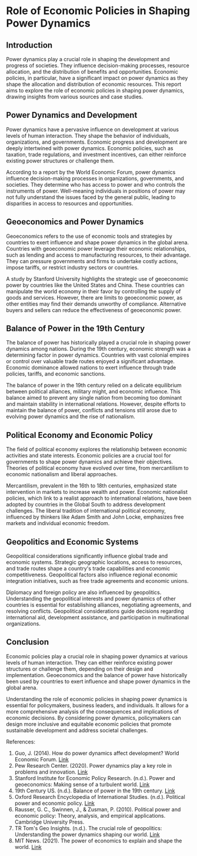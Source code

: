 # Role of Economic Policies in Shaping Power Dynamics

## Introduction

Power dynamics play a crucial role in shaping the development and progress of societies. They influence decision-making processes, resource allocation, and the distribution of benefits and opportunities. Economic policies, in particular, have a significant impact on power dynamics as they shape the allocation and distribution of economic resources. This report aims to explore the role of economic policies in shaping power dynamics, drawing insights from various sources and case studies.

## Power Dynamics and Development

Power dynamics have a pervasive influence on development at various levels of human interaction. They shape the behavior of individuals, organizations, and governments. Economic progress and development are deeply intertwined with power dynamics. Economic policies, such as taxation, trade regulations, and investment incentives, can either reinforce existing power structures or challenge them.

According to a report by the World Economic Forum, power dynamics influence decision-making processes in organizations, governments, and societies. They determine who has access to power and who controls the instruments of power. Well-meaning individuals in positions of power may not fully understand the issues faced by the general public, leading to disparities in access to resources and opportunities.

## Geoeconomics and Power Dynamics

Geoeconomics refers to the use of economic tools and strategies by countries to exert influence and shape power dynamics in the global arena. Countries with geoeconomic power leverage their economic relationships, such as lending and access to manufacturing resources, to their advantage. They can pressure governments and firms to undertake costly actions, impose tariffs, or restrict industry sectors or countries.

A study by Stanford University highlights the strategic use of geoeconomic power by countries like the United States and China. These countries can manipulate the world economy in their favor by controlling the supply of goods and services. However, there are limits to geoeconomic power, as other entities may find their demands unworthy of compliance. Alternative buyers and sellers can reduce the effectiveness of geoeconomic power.

## Balance of Power in the 19th Century

The balance of power has historically played a crucial role in shaping power dynamics among nations. During the 19th century, economic strength was a determining factor in power dynamics. Countries with vast colonial empires or control over valuable trade routes enjoyed a significant advantage. Economic dominance allowed nations to exert influence through trade policies, tariffs, and economic sanctions.

The balance of power in the 19th century relied on a delicate equilibrium between political alliances, military might, and economic influence. This balance aimed to prevent any single nation from becoming too dominant and maintain stability in international relations. However, despite efforts to maintain the balance of power, conflicts and tensions still arose due to evolving power dynamics and the rise of nationalism.

## Political Economy and Economic Policy

The field of political economy explores the relationship between economic activities and state interests. Economic policies are a crucial tool for governments to shape power dynamics and achieve their objectives. Theories of political economy have evolved over time, from mercantilism to economic nationalism and liberal approaches.

Mercantilism, prevalent in the 16th to 18th centuries, emphasized state intervention in markets to increase wealth and power. Economic nationalist policies, which link to a realist approach to international relations, have been adopted by countries in the Global South to address development challenges. The liberal tradition of international political economy, influenced by thinkers like Adam Smith and John Locke, emphasizes free markets and individual economic freedom.

## Geopolitics and Economic Systems

Geopolitical considerations significantly influence global trade and economic systems. Strategic geographic locations, access to resources, and trade routes shape a country's trade capabilities and economic competitiveness. Geopolitical factors also influence regional economic integration initiatives, such as free trade agreements and economic unions.

Diplomacy and foreign policy are also influenced by geopolitics. Understanding the geopolitical interests and power dynamics of other countries is essential for establishing alliances, negotiating agreements, and resolving conflicts. Geopolitical considerations guide decisions regarding international aid, development assistance, and participation in multinational organizations.

## Conclusion

Economic policies play a crucial role in shaping power dynamics at various levels of human interaction. They can either reinforce existing power structures or challenge them, depending on their design and implementation. Geoeconomics and the balance of power have historically been used by countries to exert influence and shape power dynamics in the global arena.

Understanding the role of economic policies in shaping power dynamics is essential for policymakers, business leaders, and individuals. It allows for a more comprehensive analysis of the consequences and implications of economic decisions. By considering power dynamics, policymakers can design more inclusive and equitable economic policies that promote sustainable development and address societal challenges.

References:

1. Guo, J. (2014). How do power dynamics affect development? World Economic Forum. [Link](https://www.weforum.org/agenda/2014/10/power-dynamics-development/)
2. Pew Research Center. (2020). Power dynamics play a key role in problems and innovation. [Link](https://www.pewresearch.org/internet/2020/06/30/power-dynamics-play-a-key-role-in-problems-and-innovation/)
3. Stanford Institute for Economic Policy Research. (n.d.). Power and geoeconomics: Making sense of a turbulent world. [Link](https://siepr.stanford.edu/news/power-geoeconomics-make-sense-turbulent-world)
4. 19th Century US. (n.d.). Balance of power in the 19th century. [Link](https://19thcentury.us/balance-of-power-19th-century/)
5. Oxford Research Encyclopedia of International Studies. (n.d.). Political power and economic policy. [Link](https://oxfordre.com/internationalstudies/display/10.1093/acrefore/9780190846626.001.0001/acrefore-9780190846626-e-239)
6. Rausser, G. C., Swinnen, J., & Zusman, P. (2010). Political power and economic policy: Theory, analysis, and empirical applications. Cambridge University Press.
7. TR Tom's Geo Insights. (n.d.). The crucial role of geopolitics: Understanding the power dynamics shaping our world. [Link](https://www.trtomsgeoinsights.com/post/the-crucial-role-of-geopolitics-understanding-the-power-dynamics-shaping-our-world)
8. MIT News. (2021). The power of economics to explain and shape the world. [Link](https://news.mit.edu/2021/power-economics-explain-and-shape-world-1216)